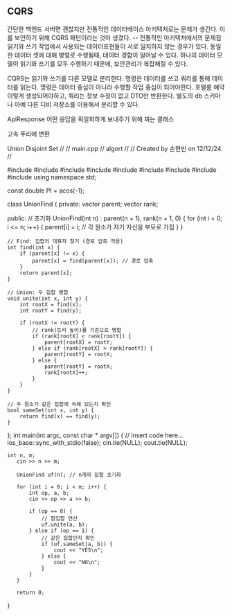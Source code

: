 ## CQRS

간단한 백엔드 서버면 괜찮지만 전통적인 데이터베이스 아키텍처로는 문제가 생긴다. 
이를 보안하기 위해 CQRS 패턴이라는 것이 생겼다. 
-- 전통적인 아키텍처에서의 문제점 
읽기와 쓰기 작업에서 사용되는 데이터표현들이 서로 일치하지 않는 경우가 있다. 
동일한 데이터 셋에 대해 병렬로 수행될때, 데이터 경합이 일어날 수 있다. 
하나의 데이터 모델이 읽기와 쓰기를 모두 수행하기 때문에, 보안관리가 복잡해질 수 있다.

CQRS는 읽기와 쓰기를 다른 모델로 분리한다.
명령은 데이터를 쓰고 쿼리를 통해 데이터를 읽는다. 
명령은 데이터 중심이 아니라 수행할 작업 중심이 되어야한다. 
호텔룸 예약 이렇게 생성되어야하고, 쿼리는 정보 수정이 없고 DTO만 반환한다.
별도의 db 스키마나 아예 다른 디비 저장소를 이용해서 분리할 수 있다.

ApiResponse 어떤 응답을 획일화하게 보내주기 위해 짜는 클래스 

고속 푸리에 변환 

Union Disjoint Set 
//
//  main.cpp
//  algort
//
//  Created by 손현빈 on 12/12/24.
//

#include <iostream>
#include<cmath>
#include<string>
#include <map>
#include<vector>
#include <algorithm>
#include<utility>
#include<complex>
#include<set>
using namespace std;

const double PI = acos(-1);

class UnionFind {
private:
    vector<int> parent;
    vector<int> rank;

public:
    // 초기화
    UnionFind(int n) : parent(n + 1), rank(n + 1, 0) {
        for (int i = 0; i <= n; i++) {
            parent[i] = i; // 각 원소가 자기 자신을 부모로 가짐
        }
    }

    // Find: 집합의 대표자 찾기 (경로 압축 적용)
    int find(int x) {
        if (parent[x] != x) {
            parent[x] = find(parent[x]); // 경로 압축
        }
        return parent[x];
    }

    // Union: 두 집합 병합
    void unite(int x, int y) {
        int rootX = find(x);
        int rootY = find(y);

        if (rootX != rootY) {
            // rank(트리 높이)를 기준으로 병합
            if (rank[rootX] < rank[rootY]) {
                parent[rootX] = rootY;
            } else if (rank[rootX] > rank[rootY]) {
                parent[rootY] = rootX;
            } else {
                parent[rootY] = rootX;
                rank[rootX]++;
            }
        }
    }

    // 두 원소가 같은 집합에 속해 있는지 확인
    bool sameSet(int x, int y) {
        return find(x) == find(y);
    }
};
int main(int argc, const char * argv[]) {
    // insert code here...
    ios_base::sync_with_stdio(false);
    cin.tie(NULL);
    cout.tie(NULL);
 

    int n, m;
       cin >> n >> m;

       UnionFind uf(n); // n개의 집합 초기화

       for (int i = 0; i < m; i++) {
           int op, a, b;
           cin >> op >> a >> b;

           if (op == 0) {
               // 합집합 연산
               uf.unite(a, b);
           } else if (op == 1) {
               // 같은 집합인지 확인
               if (uf.sameSet(a, b)) {
                   cout << "YES\n";
               } else {
                   cout << "NO\n";
               }
           }
       }

       return 0;
    
}

